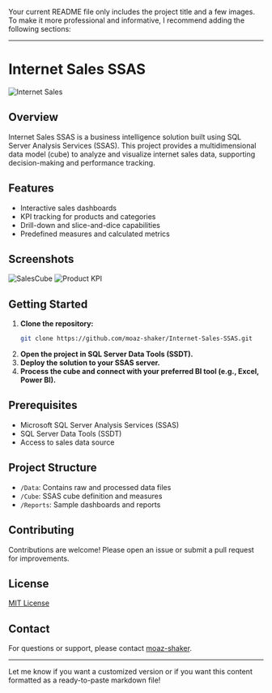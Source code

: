 Your current README file only includes the project title and a few images. To make it more professional and informative, I recommend adding the following sections:

---

# Internet Sales SSAS

![Internet Sales](https://encrypted-tbn0.gstatic.com/images?q=tbn:ANd9GcSyytPzBpN5fhYKR_7GZdybNdmCnhPle5BlpQ&s)

## Overview

Internet Sales SSAS is a business intelligence solution built using SQL Server Analysis Services (SSAS). This project provides a multidimensional data model (cube) to analyze and visualize internet sales data, supporting decision-making and performance tracking.

## Features

- Interactive sales dashboards
- KPI tracking for products and categories
- Drill-down and slice-and-dice capabilities
- Predefined measures and calculated metrics

## Screenshots

![SalesCube](https://user-images.githubusercontent.com/126327548/225098716-c3901221-6746-4fd4-94b7-369be8e796ec.png)
![Product KPI](https://user-images.githubusercontent.com/126327548/225098787-bcc8e80c-8f05-4cce-a066-8660ad0d9777.png)

## Getting Started

1. **Clone the repository:**
   ```bash
   git clone https://github.com/moaz-shaker/Internet-Sales-SSAS.git
   ```
2. **Open the project in SQL Server Data Tools (SSDT).**
3. **Deploy the solution to your SSAS server.**
4. **Process the cube and connect with your preferred BI tool (e.g., Excel, Power BI).**

## Prerequisites

- Microsoft SQL Server Analysis Services (SSAS)
- SQL Server Data Tools (SSDT)
- Access to sales data source

## Project Structure

- `/Data`: Contains raw and processed data files
- `/Cube`: SSAS cube definition and measures
- `/Reports`: Sample dashboards and reports

## Contributing

Contributions are welcome! Please open an issue or submit a pull request for improvements.

## License

[MIT License](LICENSE)

## Contact

For questions or support, please contact [moaz-shaker](https://github.com/moaz-shaker).

---

Let me know if you want a customized version or if you want this content formatted as a ready-to-paste markdown file!
